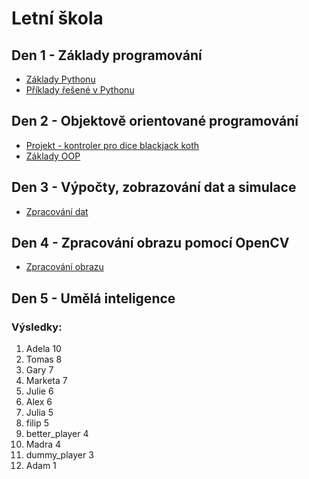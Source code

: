 # Letní škola 

## Den 1 - Základy programování

* [Základy Pythonu](zaklady_programovani.ipynb)
* [Příklady řešené v Pythonu](zaklady_programovani_priklady.ipynb)

## Den 2 - Objektově orientované programování

* [Projekt - kontroler pro dice blackjack koth](blackjack_koth.ipynb)
* [Základy OOP](zaklady_OOP.ipynb)

## Den 3 - Výpočty, zobrazování dat a simulace

* [Zpracování dat](zpracovani_dat.ipynb)

## Den 4 - Zpracování obrazu pomocí OpenCV

* [Zpracování obrazu](zpracovani_obrazu.ipynb)

## Den 5 - Umělá inteligence

### Výsledky:

1. Adela 	 10
1. Tomas 	 8
1. Gary 	 7
1. Marketa 	 7
1. Julie 	 6
1. Alex 	 6
1. Julia 	 5
1. filip 	 5
1. better_player 	 4
1. Madra 	 4
1. dummy_player 	 3
1. Adam 	 1
